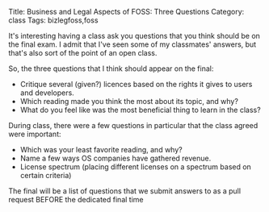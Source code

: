 Title: Business and Legal Aspects of FOSS: Three Questions
Category: class
Tags: bizlegfoss,foss

It's interesting having a class ask you questions that you think should be on the final exam.
I admit that I've seen some of my classmates' answers, but that's also sort of the point of an open class.

So, the three questions that I think should appear on the final:

- Critique several (given?) licences based on the rights it gives to users and developers.
- Which reading made you think the most about its topic, and why?
- What do you feel like was the most beneficial thing to learn in the class?

During class, there were a few questions in particular that the class agreed were important:

- Which was your least favorite reading, and why?
- Name a few ways OS companies have gathered revenue.
- License spectrum (placing different licenses on a spectrum based on certain criteria)

The final will be a list of questions that we submit answers to as a pull request BEFORE the dedicated final time

